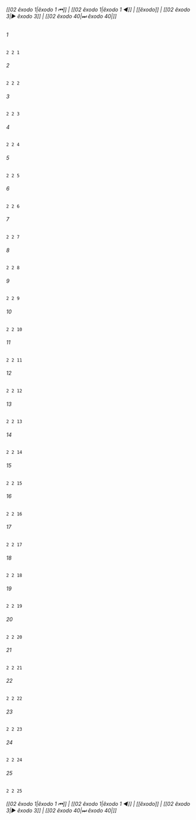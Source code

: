 
###### [[02 êxodo 1|êxodo 1 ⏮]] | [[02 êxodo 1|êxodo 1 ◀]] | [[êxodo]] | [[02 êxodo 3|▶ êxodo 3]] | [[02 êxodo 40|⏭ êxodo 40|]]

###### 1
``` verse
2 2 1 
```
###### 2
``` verse
2 2 2 
```
###### 3
``` verse
2 2 3 
```
###### 4
``` verse
2 2 4 
```
###### 5
``` verse
2 2 5 
```
###### 6
``` verse
2 2 6 
```
###### 7
``` verse
2 2 7 
```
###### 8
``` verse
2 2 8 
```
###### 9
``` verse
2 2 9 
```
###### 10
``` verse
2 2 10 
```
###### 11
``` verse
2 2 11 
```
###### 12
``` verse
2 2 12 
```
###### 13
``` verse
2 2 13 
```
###### 14
``` verse
2 2 14 
```
###### 15
``` verse
2 2 15 
```
###### 16
``` verse
2 2 16 
```
###### 17
``` verse
2 2 17 
```
###### 18
``` verse
2 2 18 
```
###### 19
``` verse
2 2 19 
```
###### 20
``` verse
2 2 20 
```
###### 21
``` verse
2 2 21 
```
###### 22
``` verse
2 2 22 
```
###### 23
``` verse
2 2 23 
```
###### 24
``` verse
2 2 24 
```
###### 25
``` verse
2 2 25 
```

###### [[02 êxodo 1|êxodo 1 ⏮]] | [[02 êxodo 1|êxodo 1 ◀]] | [[êxodo]] | [[02 êxodo 3|▶ êxodo 3]] | [[02 êxodo 40|⏭ êxodo 40|]]

